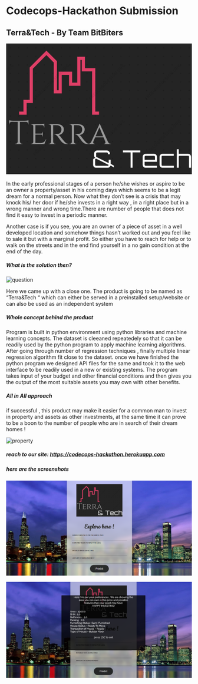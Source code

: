 # Codecops-Hackathon Submission
## Terra&Tech - By Team BitBiters

![Logo](/static/images/logo.png)

 In the early professional stages of a person he/she wishes or aspire to be an owner a property/asset in his coming days which seems to be a legit dream for a normal person. Now what they don’t see is a crisis that may knock his/ her door if he/she invests in a right way , in a right place but in a wrong manner and wrong time.There are number of people that does not find it easy to invest in a periodic manner. 
 
 Another case is if you see, you are an owner of a piece of asset in a well developed location and somehow things hasn’t worked out and you feel like to sale it but with a marginal profit. So either you have to reach for help or to walk on the streets and in the end find yourself in a no gain condition at the end of the day. 
 
##### What is the solution then?

![question](https://encrypted-tbn0.gstatic.com/images?q=tbn%3AANd9GcQczoLHNg_X1_YMLYaDQep9mUrKIxEzGWbyqg&usqp=CAU)

 Here we came up with a close one. The product is going to be named as “Terra&Tech “ which can either be served in a preinstalled setup/website or can also be used as an independent system 
 
##### Whole concept behind the product
 Program is built in python environment using python libraries and machine learning concepts. The dataset is cleeaned repeatedely so that it can be readily used by the python program to apply machine learning algorithms. After going through number of regression techniques , finally multiple linear regression algorithm fit close to the dataset. once we have finished the python program we designed API files for the same and took it to the web interface to be readily used in a new or existing systems.                                The program takes input of your budget and other financial conditions and then gives you the output of the most suitable assets you may own with other benefits.
 
 
 ##### All in All approach
 if successful , this product may make it easier for a common man to invest in property and assets as other investments, at the same time it can prove to be a boon to the number of people who are in search of their dream homes !
 
 ![property](https://img.etimg.com/thumb/msid-77163649,width-320,height-240/wealth/real-estate/buying-and-registering-property-will-soon-be-a-hassle-free-experience-heres-why.jpg)
 

 ##### reach to our site: https://codecops-hackathon.herokuapp.com
 
 ##### here are the screenshots
 
 
 
![Logo](/static/images/screen1.png)

![Logo](/static/images/screen2.png)
